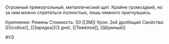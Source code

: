 Огромный прямоугольный, металлический щит. Крайне громоздкий, но за ним можно спрятаться полностью, лишь немного пригнувшись.

Крепление: Ремень
Стоимость: 50 [[ЗМ]]
Урон: 2к4 дробящий
Свойства: [[Особое]], [[Зарядка]](3 дня), [[Тяжёлое]], [[Шумный]]

#УЭ 